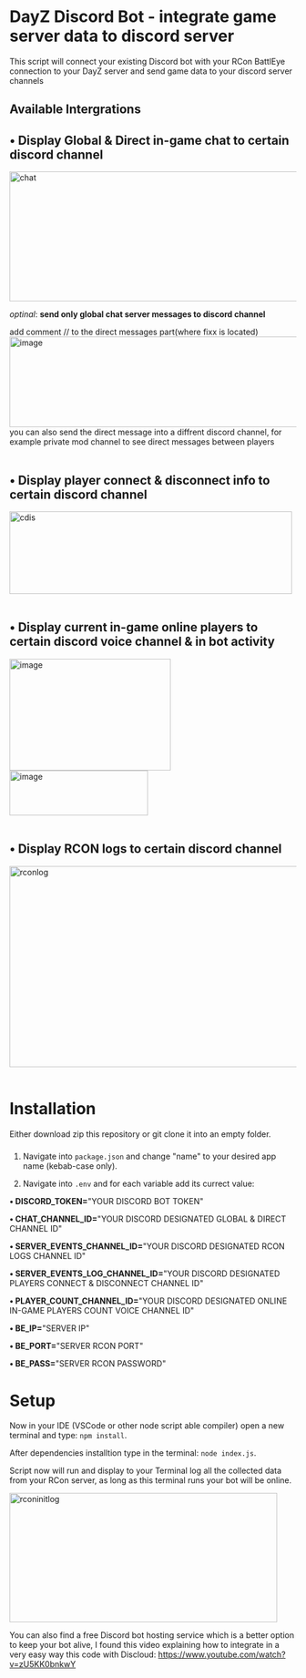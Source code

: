 # DayZ Discord Bot - integrate game server data to discord server
This script will connect your existing Discord bot with your RCon BattlEye connection to your DayZ server and send game data to your discord server channels

## **Available Intergrations**
## **• Display Global & Direct in-game chat to certain discord channel**

<img width="517" height="228" alt="chat" src="https://github.com/user-attachments/assets/6f7b8ca4-e0da-4d62-b31b-4f79b8d259bd" />

*optinal*: **send only global chat server messages to discord channel**

add comment // to the direct messages part(where fixx is located)
<img width="790" height="159" alt="image" src="https://github.com/user-attachments/assets/3bbcc2d8-0ca7-402d-98f3-50745001b5e7" />
you can also send the direct message into a diffrent discord channel, for example private mod channel to see direct messages between players
<br>
<br>

## **• Display player connect & disconnect info to certain discord channel**

<img width="496" height="145" alt="cdis" src="https://github.com/user-attachments/assets/421fed66-687a-4e0e-beca-302c43af9090" />

<br>
<br>

## **• Display current in-game online players to certain discord voice channel & in bot activity**

<img width="283" height="196" alt="image" src="https://github.com/user-attachments/assets/7bad089c-c8d9-41b6-b524-4925a95c4c51" />

<img width="243" height="79" alt="image" src="https://github.com/user-attachments/assets/e9861851-bdf5-4ec6-b4de-18a579d67bbb" />

<br>
<br>

## **• Display RCON logs to certain discord channel**

<img width="556" height="353" alt="rconlog" src="https://github.com/user-attachments/assets/0b5b731d-3300-4760-9c34-024ca5cd95eb" />

<br>
<br>

# Installation
Either download zip this repository or git clone it into an empty folder.
###


1) Navigate into `package.json` and change "name" to your desired app name (kebab-case only).

2) Navigate into `.env` and for each variable add its currect value:


**• DISCORD_TOKEN=**"YOUR DISCORD BOT TOKEN"

**• CHAT_CHANNEL_ID=**"YOUR DISCORD DESIGNATED GLOBAL & DIRECT CHANNEL ID"

**• SERVER_EVENTS_CHANNEL_ID=**"YOUR DISCORD DESIGNATED RCON LOGS CHANNEL ID"

**• SERVER_EVENTS_LOG_CHANNEL_ID=**"YOUR DISCORD DESIGNATED PLAYERS CONNECT & DISCONNECT CHANNEL ID"

**• PLAYER_COUNT_CHANNEL_ID=**"YOUR DISCORD DESIGNATED ONLINE IN-GAME PLAYERS COUNT VOICE CHANNEL ID" 


**• BE_IP=**"SERVER IP"

**• BE_PORT=**"SERVER RCON PORT"

**• BE_PASS=**"SERVER RCON PASSWORD"

# Setup
Now in your IDE (VSCode or other node script able compiler) open a new terminal and type: `npm install`.

After dependencies installtion type in the terminal: `node index.js`.

Script now will run and display to your Terminal log all the collected data from your RCon server, as long as this terminal runs your bot will be online.

<img width="470" height="227" alt="rconinitlog" src="https://github.com/user-attachments/assets/ce8010b8-e367-4736-aae3-6989336c69c1" />

You can also find a free Discord bot hosting service which is a better option to keep your bot alive, I found this video explaining how to integrate in a very easy way this code with Discloud: https://www.youtube.com/watch?v=zU5KK0bnkwY


